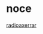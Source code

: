 # noce

[radioaxerrar](http://node-19.zeno.fm/a3s6hxvr44zuv?rj-ttl=5\u0026rj-tok=AAABc02EKGEAx8cp6yTqI2KJnw)

